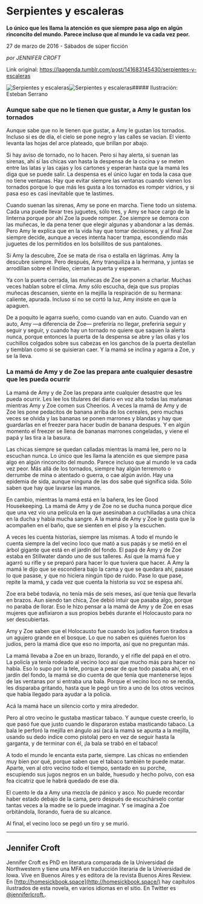 # Serpientes y escaleras

**Lo único que les llama la atención es que siempre pasa algo en algún rinconcito del mundo. Parece incluso que al mundo le va cada vez peor.**

27 de marzo de 2016 - Sábados de súper ficción

_por JENNIFER CROFT_

Link original: https://laagenda.tumblr.com/post/141683145430/serpientes-y-escaleras

![Serpientes y escaleras](https://64.media.tumblr.com/147fc31b43c7a2dcd401db31800ecbd9/tumblr_inline_pk0l8mPFn61t6q87u_500.jpg)![Serpientes y escaleras](https://64.media.tumblr.com/147fc31b43c7a2dcd401db31800ecbd9/tumblr_inline_pk0l8mPFn61t6q87u_500.jpg)##### Ilustración: Esteban Serrano

  


### Aunque sabe que no le tienen que gustar, a Amy le gustan los tornados

  
Aunque sabe que no le tienen que gustar, a Amy le gustan los tornados. Incluso si es de día, el cielo se pone negro y las calles se vacían. El viento levanta las hojas del arce plateado, que brillan por abajo. 

Si hay aviso de tornado, no lo hacen. Pero si hay alerta, si suenan las sirenas, ahí sí las chicas van hasta la despensa de la cocina y se meten entre las latas y las cajas y los cartones y esperan hasta que la mamá les diga que se puede salir. La despensa es el único lugar en toda la casa que no tiene ventanas. Hay que evitar siempre las ventanas cuando vienen los tornados porque lo que más les gusta a los tornados es romper vidrios, y si pasa eso es casi inevitable que te lastimes. 

Cuando suenan las sirenas, Amy se pone en marcha. Tiene todo un sistema. Cada una puede llevar tres juguetes, sólo tres, y Amy se hace cargo de la linterna porque por ahí Zoe la puede romper. Zoe siempre se demora con las muñecas, le da pena tener que elegir algunas y abandonar a las demás. Pero Amy le explica que en la vida hay que tomar decisiones, y al final Zoe siempre decide, aunque a veces intenta hacer trampa, escondiendo más juguetes de los permitidos en los bolsillitos de sus pantalones.

Si Amy la descubre, Zoe se mata de risa o estalla en lágrimas. Amy la descubre siempre. Pero después, Amy tranquiliza a la hermana, y juntas se arrodillan sobre el linóleo, cierran la puerta y esperan.

Ya con la puerta cerrada, las muñecas de Zoe se ponen a charlar. Muchas veces hablan sobre el clima. Amy sólo escucha, deja que sus propias muñecas descansen, siente en la mejilla la respiración de su hermana: caliente, apurada. Incluso si no se cortó la luz, Amy insiste en que la apaguen.

De a poquito le agarra sueño, como cuando van en auto. Cuando van en auto, Amy —a diferencia de Zoe— preferiría no llegar, preferiría seguir y seguir y seguir, y cuando hay un tornado no quiere que saquen la alerta nunca, porque entonces la puerta de la despensa se abre y las ollas y los cuchillos colgados sobre sus cabezas en los ganchos de la puerta destellan y tiemblan como si se quisieran caer. Y la mamá se inclina y agarra a Zoe, y se la lleva. 

  
### La mamá de Amy y de Zoe las prepara ante cualquier desastre que les pueda ocurrir

  
La mamá de Amy y de Zoe las prepara ante cualquier desastre que les pueda ocurrir. Les lee los titulares del diario en voz alta todas las mañanas mientras Amy y Zoe comen sus Cheerios. A veces la mamá de Amy y de Zoe les pone pedacitos de banana arriba de los cereales, pero muchas veces se olvida y las bananas se ponen marrones y blandas y hay que guardarlas en el freezer para hacer budín de banana después. Y en algún momento el freezer se llena de bananas marrones congeladas, y viene el papá y las tira a la basura.

Las chicas siempre se quedan calladas mientras la mamá lee, pero no la escuchan nunca. Lo único que les llama la atención es que siempre pasa algo en algún rinconcito del mundo. Parece incluso que al mundo le va cada vez peor. Más allá de los tornados, siempre hay algún terremoto o derrumbe de mina o atentado o guerra, o cae algún avión. Hay una epidemia de sida, aunque ninguna de las dos sabe qué significa sida. Sólo saben que hay que lavarse las manos.

En cambio, mientras la mamá está en la bañera, les lee Good Housekeeping. La mamá de Amy y de Zoe no se ducha nunca porque dice que una vez vio una película en la que asesinaban a cuchilladas a una chica en la ducha y había mucha sangre. A la mamá de Amy y Zoe le gusta que la acompañen en el baño, que se sienten en el piso y la escuchen.

A veces les cuenta historias, siempre las mismas. A todo el mundo le cuenta siempre la del vecino loco que mató a sus papás y se metió en el árbol gigante que está en el jardín del fondo. El papá de Amy y de Zoe estaba en Stillwater dando uno de sus talleres. Así que la mamá fue y agarró su rifle y se preparó para hacer lo que tuviera que hacer. A Amy la mamá le dijo que se escondiera bajo la cama y que se quedara ahí, pasase lo que pasase, y que no hiciera ningún tipo de ruido. Pase lo que pase, repite la mamá, y cada vez que cuenta la historia su voz se espesa ahí.

Zoe era bebé todavía, no tenía más de seis meses, así que tenía que llevarla en brazos. Aun siendo tan chica, Zoe debió intuir que pasaba algo, porque no paraba de llorar. Eso le hizo pensar a la mamá de Amy y de Zoe en esas mujeres que asfixiaron a sus propios bebés durante el Holocausto para no ser descubiertas.

Amy y Zoe saben que el Holocausto fue cuando los judíos fueron tirados a un agujero grande en el bosque. Lo que no saben es quiénes fueron los judíos, pero la mamá dice que eso no importa, así que no preguntan más.

La mamá llevaba a Zoe en un brazo, llorando, y el rifle del papá en el otro. La policía ya tenía rodeado al vecino loco así que mucho más para hacer no había. Eso lo supo por la tele, porque a pesar de que todo pasaba ahí, en el jardín del fondo, la mamá se dio cuenta de que tenía que mantenerse lejos de las ventanas por si entraba una bala. Porque el vecino loco no se rendía, les disparaba gritando, hasta que le pegó un tiro a uno de los otros vecinos que había llegado para ayudar a la policía.

Acá la mamá hace un silencio corto y mira alrededor.

Pero al otro vecino le gustaba masticar tabaco. Y aunque cueste creerlo, lo que pasó fue que justo cuando le dispararon estaba masticando tabaco. La bala le perforó la mejilla en ángulo así (acá la mamá se apunta a la mejilla, usando su dedo índice como pistola) pero en vez de seguir hasta la garganta, y de terminar con él, ¡la bala se trabó en el tabaco!

A todo el mundo le encanta esta parte, siempre. Las chicas no entienden muy bien por qué, porque saben que el tabaco también te puede matar. Aparte, ven al otro vecino todo el tiempo, sentado en su porche, escupiendo sus jugos negros en un balde, huesudo y hecho polvo, con esa fea cicatriz que le habrá quedado de ese día.

El cuento le da a Amy una mezcla de pánico y asco. No puede recordar haber estado debajo de la cama, pero después de escuchárselo contar tantas veces a la madre se lo puede imaginar. Y se imagina a Zoe orbitándola, llorando, fuera de su alcance.

Al final, el vecino loco se pegó un tiro y se murió.

  




---

 Jennifer Croft
---------------

Jennifer Croft es PhD en literatura comparada de la Universidad de Northwestern y tiene una MFA en traducción literaria de la Universidad de Iowa. Vive en Buenos Aires y es editora de la revista Buenos Aires Review. En [http://homesickbook.space](http://homesickbook.space/) hay capítulos ilustrados de esta novela, en varios idiomas en el sitio. En Twitter es [@jenniferlcroft.](https://twitter.com/jenniferlcroft). 

